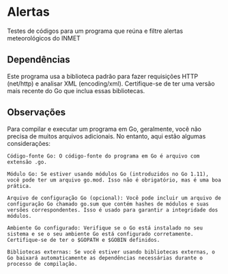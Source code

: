# Alertas
Testes de códigos para um programa que reúna e filtre alertas meteorológicos do INMET

## Dependências
Este programa usa a biblioteca padrão para fazer requisições HTTP (net/http) e analisar XML (encoding/xml). Certifique-se de ter uma versão mais recente do Go que inclua essas bibliotecas.

## Observações
Para compilar e executar um programa em Go, geralmente, você não precisa de muitos arquivos adicionais. No entanto, aqui estão algumas considerações:

    Código-fonte Go: O código-fonte do programa em Go é arquivo com extensão .go.

    Módulo Go: Se estiver usando módulos Go (introduzidos no Go 1.11), você pode ter um arquivo go.mod. Isso não é obrigatório, mas é uma boa prática.

    Arquivo de configuração Go (opcional): Você pode incluir um arquivo de configuração Go chamado go.sum que contém hashes de módulos e suas versões correspondentes. Isso é usado para garantir a integridade dos módulos.

    Ambiente Go configurado: Verifique se o Go está instalado no seu sistema e se o seu ambiente Go está configurado corretamente. Certifique-se de ter o $GOPATH e $GOBIN definidos.

    Bibliotecas externas: Se você estiver usando bibliotecas externas, o Go baixará automaticamente as dependências necessárias durante o processo de compilação.
